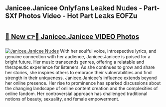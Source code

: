 ## Janicee.Janicee Onlyf𝚊ns Le𝚊ked N𝚞des - Part-SXf Photos Video - Hot Part Le𝚊ks EOFZu

# <h2><a href="http://ac12444.deff.icu/?id=Janicee.Janicee">🔗 New 👉🔴 Janicee.Janicee VIDEO Photos</a></h2>

[![Janicee.Janicee N𝚞des](https://i.imgur.com/rIISA9y.gif)](http://ac12444.deff.icu/?id=Janicee.Janicee)
With her soulful voice, introspective lyrics, and genuine connection with her audience, Janicee.Janicee is poised for a bright future. Her music transcends genres, offering a relatable and therapeutic experience for listeners. As she continues to grow and share her stories, she inspires others to embrace their vulnerabilities and find strength in their uniqueness. Janicee.Janicee's influence extends beyond her online presence. Her rise to prominence has sparked discussions about the changing landscape of online content creation and the complexities of online fandom. Her controversial approach has challenged traditional notions of beauty, sexuality, and female empowerment.
